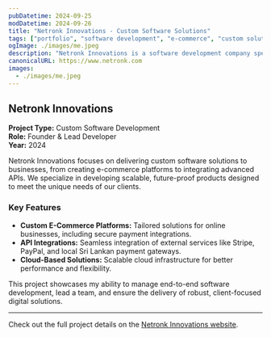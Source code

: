 ```yaml
---
pubDatetime: 2024-09-25
modDatetime: 2024-09-26
title: "Netronk Innovations - Custom Software Solutions"
tags: ["portfolio", "software development", "e-commerce", "custom solutions"]
ogImage: ./images/me.jpeg
description: "Netronk Innovations is a software development company specializing in custom e-commerce and digital solutions, helping businesses grow through tailored technologies."
canonicalURL: https://www.netronk.com
images:
  - ./images/me.jpeg
---
```


## Netronk Innovations

**Project Type:** Custom Software Development  
**Role:** Founder & Lead Developer  
**Year:** 2024

Netronk Innovations focuses on delivering custom software solutions to businesses, from creating e-commerce platforms to integrating advanced APIs. We specialize in developing scalable, future-proof products designed to meet the unique needs of our clients.

### Key Features

- **Custom E-Commerce Platforms:** Tailored solutions for online businesses, including secure payment integrations.
- **API Integrations:** Seamless integration of external services like Stripe, PayPal, and local Sri Lankan payment gateways.
- **Cloud-Based Solutions:** Scalable cloud infrastructure for better performance and flexibility.

This project showcases my ability to manage end-to-end software development, lead a team, and ensure the delivery of robust, client-focused digital solutions.

---

Check out the full project details on the [Netronk Innovations website](https://www.netronk.com).
